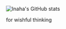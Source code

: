 ![Inaha's GitHub stats](https://github-profile-summary-cards.vercel.app/api/cards/profile-details?username=tsukinaha&theme=transparent)

for wishful thinking